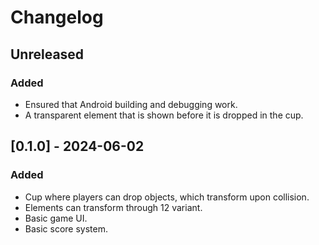 # Changelog

## Unreleased

### Added

- Ensured that Android building and debugging work.
- A transparent element that is shown before it is dropped in the cup. 

## [0.1.0] - 2024-06-02

### Added

- Cup where players can drop objects, which transform upon collision.
- Elements can transform through 12 variant.
- Basic game UI.
- Basic score system.
